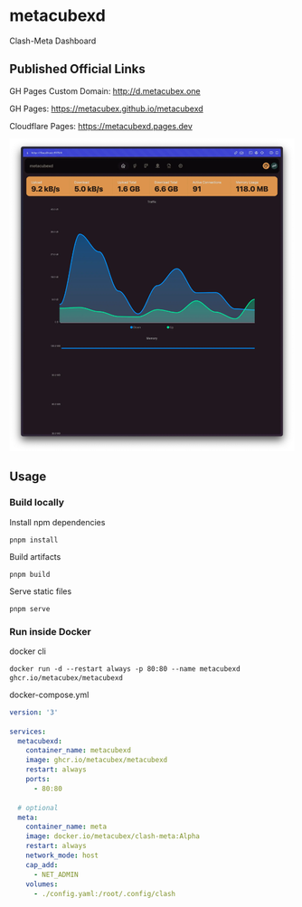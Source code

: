 # metacubexd

Clash-Meta Dashboard

## Published Official Links

GH Pages Custom Domain: http://d.metacubex.one

GH Pages: https://metacubex.github.io/metacubexd

Cloudflare Pages: https://metacubexd.pages.dev

![preview](docs/preview.webp)

## Usage

### Build locally

Install npm dependencies

```shell
pnpm install
```

Build artifacts

```shell
pnpm build
```

Serve static files

```shell
pnpm serve
```

### Run inside Docker

docker cli

```shell
docker run -d --restart always -p 80:80 --name metacubexd ghcr.io/metacubex/metacubexd
```

docker-compose.yml

```yaml
version: '3'

services:
  metacubexd:
    container_name: metacubexd
    image: ghcr.io/metacubex/metacubexd
    restart: always
    ports:
      - 80:80

  # optional
  meta:
    container_name: meta
    image: docker.io/metacubex/clash-meta:Alpha
    restart: always
    network_mode: host
    cap_add:
      - NET_ADMIN
    volumes:
      - ./config.yaml:/root/.config/clash
```
